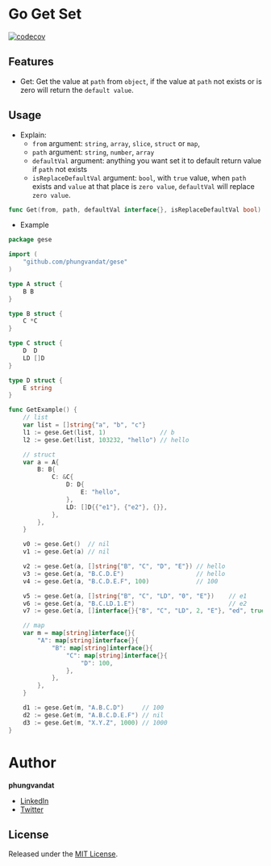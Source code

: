 # Go Get Set

[![codecov](https://codecov.io/gh/phungvandat/gese/branch/master/graph/badge.svg)](https://codecov.io/gh/phungvandat/gese)

## Features

- Get: Get the value at `path` from `object`, if the value at `path` not exists or is zero will return the `default value`.

## Usage

- Explain:
  - `from` argument: `string`, `array`, `slice`, `struct` or `map`,
  - `path` argument: `string`, `number`, `array`
  - `defaultVal` argument: anything you want set it to default return value if `path` not exists
  - `isReplaceDefaultVal` argument: `bool`, with `true` value, when `path` exists and `value` at that place is `zero value`, `defaultVal` will replace `zero value`.

```go
func Get(from, path, defaultVal interface{}, isReplaceDefaultVal bool)
```

- Example

```go
package gese

import (
	"github.com/phungvandat/gese"
)

type A struct {
	B B
}

type B struct {
	C *C
}

type C struct {
	D  D
	LD []D
}

type D struct {
	E string
}

func GetExample() {
	// list
	var list = []string{"a", "b", "c"}
	l1 := gese.Get(list, 1)               // b
	l2 := gese.Get(list, 103232, "hello") // hello

	// struct
	var a = A{
		B: B{
			C: &C{
				D: D{
					E: "hello",
				},
				LD: []D{{"e1"}, {"e2"}, {}},
			},
		},
	}

	v0 := gese.Get()  // nil
	v1 := gese.Get(a) // nil

	v2 := gese.Get(a, []string{"B", "C", "D", "E"}) // hello
	v3 := gese.Get(a, "B.C.D.E")                    // hello
	v4 := gese.Get(a, "B.C.D.E.F", 100)             // 100

	v5 := gese.Get(a, []string{"B", "C", "LD", "0", "E"})    // e1
	v6 := gese.Get(a, "B.C.LD.1.E")                          // e2
	v7 := gese.Get(a, []interface{}{"B", "C", "LD", 2, "E"}, "ed", true) // ed

	// map
	var m = map[string]interface{}{
		"A": map[string]interface{}{
			"B": map[string]interface{}{
				"C": map[string]interface{}{
					"D": 100,
				},
			},
		},
	}

	d1 := gese.Get(m, "A.B.C.D")     // 100
	d2 := gese.Get(m, "A.B.C.D.E.F") // nil
	d3 := gese.Get(m, "X.Y.Z", 1000) // 1000
}
```

# Author

**phungvandat**

- [LinkedIn](https://www.linkedin.com/in/phungvandat)
- [Twitter](https://twitter.com/phungvandat97)

## License

Released under the [MIT License](https://github.com/phungvandat/gese/blob/master/LICENSE).
